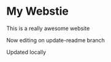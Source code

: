 # My Webstie

This is a really awesome website

Now editing on update-readme branch

Updated locally
